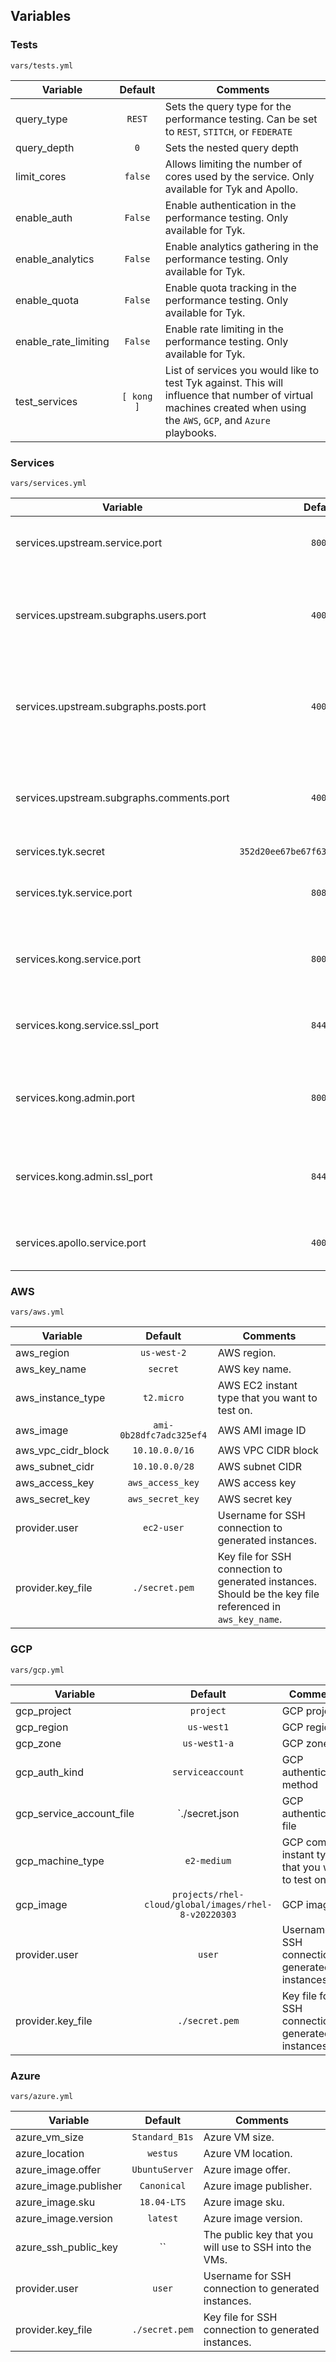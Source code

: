 ## Variables
### Tests
`vars/tests.yml`

| Variable | Default | Comments |
|----------------------| :---------: | --------- |
| query_type | `REST` | Sets the query type for the performance testing. Can be set to `REST`, `STITCH`, or `FEDERATE` |
| query_depth | `0` | Sets the nested query depth |
| limit_cores | `false` | Allows limiting the number of cores used by the service. Only available for Tyk and Apollo. |
| enable_auth | `False` | Enable authentication in the performance testing. Only available for Tyk. |
| enable_analytics | `False` | Enable analytics gathering in the performance testing. Only available for Tyk. |
| enable_quota | `False` | Enable quota tracking in the performance testing. Only available for Tyk. |
| enable_rate_limiting | `False` | Enable rate limiting in the performance testing. Only available for Tyk. |
| test_services | `[ kong ]` | List of services you would like to test Tyk against. This will influence that number of virtual machines created when using the `AWS`, `GCP`, and `Azure` playbooks. |

### Services
`vars/services.yml`

| Variable | Default | Comments |
| --------- | :---------: | --------- |
| services.upstream.service.port| `8000` | Upstream server listening port |
| services.upstream.subgraphs.users.port | `4001` | Upstream server for users federated service listening port |
| services.upstream.subgraphs.posts.port | `4002` | Upstream server for ports federated service listening port |
| services.upstream.subgraphs.comments.port | `4003` | Upstream server for comments federated service listening port |
| services.tyk.secret | `352d20ee67be67f6340b4c0605b044b7` | API secret |
| services.tyk.service.port | `8080` | Tyk gateway server listening port |
| services.kong.service.port | `8000` | Kong gateway server listening port |
| services.kong.service.ssl_port| `8443` | Kong gateway server SSL listening port |
| services.kong.admin.port | `8001` | Kong gateway admin server listening port |
| services.kong.admin.ssl_port | `8444` | Kong gateway admin server SSL listening port |
| services.apollo.service.port | `4000` | Apollo server listening port |

### AWS
`vars/aws.yml`

| Variable | Default | Comments |
| --------- | :---------: | --------- |
| aws_region| `us-west-2` | AWS region. |
| aws_key_name | `secret` | AWS key name. |
| aws_instance_type | `t2.micro` | AWS EC2 instant type that you want to test on. |
| aws_image | `ami-0b28dfc7adc325ef4` | AWS AMI image ID |
| aws_vpc_cidr_block | `10.10.0.0/16` | AWS VPC CIDR block |
| aws_subnet_cidr | `10.10.0.0/28` | AWS subnet CIDR |
| aws_access_key | `aws_access_key` | AWS access key |
| aws_secret_key | `aws_secret_key` | AWS secret key |
| provider.user | `ec2-user` | Username for SSH connection to generated instances. |
| provider.key_file | `./secret.pem` | Key file for SSH connection to generated instances. Should be the key file referenced in `aws_key_name`. |

### GCP
`vars/gcp.yml`

| Variable | Default | Comments |
| --------- | :---------: | --------- |
| gcp_project| `project` | GCP project. |
| gcp_region | `us-west1` | GCP region. |
| gcp_zone | `us-west1-a` | GCP zone. |
| gcp_auth_kind | `serviceaccount` | GCP authentication method |
| gcp_service_account_file | `./secret.json | GCP authentication file |
| gcp_machine_type | `e2-medium` | GCP compute instant type that you want to test on. |
| gcp_image | `projects/rhel-cloud/global/images/rhel-8-v20220303` | GCP image ID |
| provider.user | `user` | Username for SSH connection to generated instances. |
| provider.key_file | `./secret.pem` | Key file for SSH connection to generated instances. |

### Azure
`vars/azure.yml`

| Variable | Default | Comments |
| --------- | :---------: | --------- |
| azure_vm_size| `Standard_B1s` | Azure VM size. |
| azure_location | `westus` | Azure VM location. |
| azure_image.offer | `UbuntuServer` | Azure image offer. |
| azure_image.publisher | `Canonical` | Azure image publisher. |
| azure_image.sku | `18.04-LTS` | Azure image sku. |
| azure_image.version | `latest` | Azure image version. |
| azure_ssh_public_key | `` | The public key that you will use to SSH into the VMs. |
| provider.user | `user` | Username for SSH connection to generated instances. |
| provider.key_file | `./secret.pem` | Key file for SSH connection to generated instances. |


